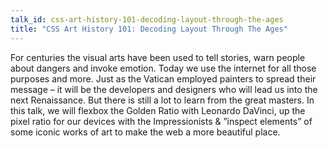 ```yaml
---
talk_id: css-art-history-101-decoding-layout-through-the-ages
title: "CSS Art History 101: Decoding Layout Through The Ages"
---
```


<p>
For centuries the visual arts have been used to tell stories, warn people about dangers and invoke emotion. Today we use the internet for all those purposes and more. Just as the Vatican employed painters to spread their message – it will be the developers and designers who will lead us into the next Renaissance. But there is still a lot to learn from the great masters. In this talk, we will flexbox the Golden Ratio with Leonardo DaVinci, up the pixel ratio for our devices with the Impressionists & ”inspect elements” of some iconic works of art to make the web a more beautiful place.
</p>
